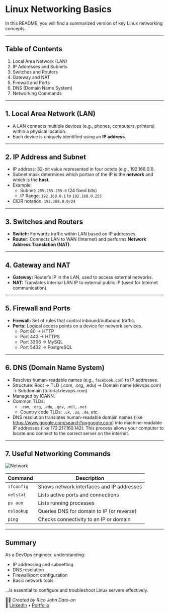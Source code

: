 # Linux Networking Basics

In this README, you will find a summarized version of key Linux networking concepts.

---

## Table of Contents

1. Local Area Network (LAN)
2. IP Addresses and Subnets
3. Switches and Routers
4. Gateway and NAT
5. Firewall and Ports
6. DNS (Domain Name System)
7. Networking Commands

---

## 1. Local Area Network (LAN)

- A LAN connects multiple devices (e.g., phones, computers, printers) within a physical location.
- Each device is uniquely identified using an **IP address**.

---

## 2. IP Address and Subnet

- IP address: 32-bit value represented in four octets (e.g., 192.168.0.1).
- Subnet mask determines which portion of the IP is the **network** and which is the **host**.
- Example:
  - Subnet: `255.255.255.0` (24 fixed bits)
  - IP Range: `192.168.0.1` to `192.168.0.255`
- CIDR notation: `192.168.0.0/24`

---

## 3. Switches and Routers

- **Switch:** Forwards traffic within LAN based on IP addresses.
- **Router:** Connects LAN to WAN (Internet) and performs **Network Address Translation (NAT)**.

---

## 4. Gateway and NAT

- **Gateway:** Router’s IP in the LAN, used to access external networks.
- **NAT:** Translates internal LAN IP to external public IP (used for Internet communication).

---

## 5. Firewall and Ports

- **Firewall:** Set of rules that control inbound/outbound traffic.
- **Ports:** Logical access points on a device for network services.
  - Port 80 → HTTP
  - Port 443 → HTTPS
  - Port 3306 → MySQL
  - Port 5432 → PostgreSQL

---

## 6. DNS (Domain Name System)

- Resolves human-readable names (e.g., `facebook.com`) to IP addresses.
- Structure: Root → TLD (.com, .org, .edu) → Domain name (devops.com) → Subdomain (tutorial.devops.com)
- Managed by ICANN.
- Common TLDs:
  - `.com`, `.org`, `.edu`, `.gov`, `.mil`, `.net`
  - Country code TLDs: `.uk`, `.us`, `.de`, etc.
- DNS resolution translates human-readable domain names (like https://www.google.com/search?q=google.com) into machine-readable IP addresses (like 172.217.160.142). This process allows your computer to locate and connect to the correct server on the internet.

---

## 7. Useful Networking Commands

![Network](Images/network.gif)

| Command    | Description                               |
| ---------- | ----------------------------------------- |
| `ifconfig` | Shows network interfaces and IP addresses |
| `netstat`  | Lists active ports and connections        |
| `ps aux`   | Lists running processes                   |
| `nslookup` | Queries DNS for domain to IP (or reverse) |
| `ping`     | Checks connectivity to an IP or domain    |

---

## Summary

As a DevOps engineer, understanding:

- IP addressing and subnetting
- DNS resolution
- Firewall/port configuration
- Basic network tools

...is essential to configure and troubleshoot Linux servers effectively.

🧑‍💻 _Created by Rico John Dato-on_  
🔗 [LinkedIn](https://www.linkedin.com/in/rico-john-dato-on) • [Portfolio](https://ricodatoon.netlify.app)
